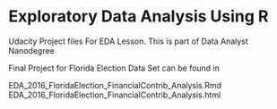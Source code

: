 # Exploratory Data Analysis Using R

Udacity Project files For EDA Lesson.
This is part of Data Analyst Nanodegree

Final Project for Florida Election Data Set can be found in

EDA_2016_FloridaElection_FinancialContrib_Analysis.Rmd
EDA_2016_FloridaElection_FinancialContrib_Analysis.html

